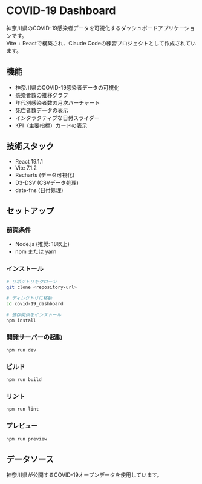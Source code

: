 # COVID-19 Dashboard

神奈川県のCOVID-19感染者データを可視化するダッシュボードアプリケーションです。  
Vite + Reactで構築され、Claude Codeの練習プロジェクトとして作成されています。

## 機能

- 神奈川県のCOVID-19感染者データの可視化
- 感染者数の推移グラフ
- 年代別感染者数の月次バーチャート
- 死亡者数データの表示
- インタラクティブな日付スライダー
- KPI（主要指標）カードの表示

## 技術スタック

- React 19.1.1
- Vite 7.1.2
- Recharts (データ可視化)
- D3-DSV (CSVデータ処理)
- date-fns (日付処理)

## セットアップ

### 前提条件
- Node.js (推奨: 18以上)
- npm または yarn

### インストール
```bash
# リポジトリをクローン
git clone <repository-url>

# ディレクトリに移動
cd covid-19_dashboard

# 依存関係をインストール
npm install
```

### 開発サーバーの起動
```bash
npm run dev
```

### ビルド
```bash
npm run build
```

### リント
```bash
npm run lint
```

### プレビュー
```bash
npm run preview
```

## データソース

神奈川県が公開するCOVID-19オープンデータを使用しています。
